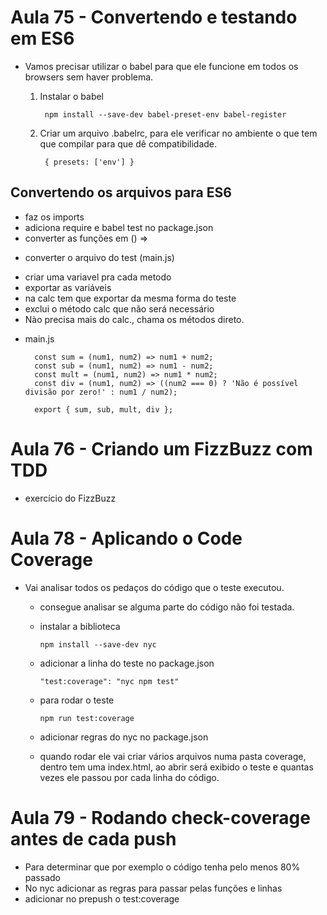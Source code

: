 # Aula 75 - Convertendo e testando em ES6


* Vamos precisar utilizar o babel para que ele funcione em todos os browsers sem haver problema.
  1. Instalar o babel

          npm install --save-dev babel-preset-env babel-register

  2. Criar um arquivo .babelrc, para ele verificar no ambiente o que tem que compilar para que dê compatibilidade.
          
          { presets: ['env'] }


## Convertendo os arquivos para ES6

- faz os imports 
- adiciona require e babel test no package.json
- converter as funções em () =>

* converter o arquivo do test (main.js)

 - criar uma variavel pra cada metodo
 - exportar as variáveis
 - na calc tem que exportar da mesma forma do teste
 - exclui o método calc que não será necessário
 - Nào precisa mais do calc., chama os métodos direto.


* main.js

        const sum = (num1, num2) => num1 + num2;
        const sub = (num1, num2) => num1 - num2;
        const mult = (num1, num2) => num1 * num2;
        const div = (num1, num2) => ((num2 === 0) ? 'Não é possível divisão por zero!' : num1 / num2);

        export { sum, sub, mult, div };


# Aula 76 - Criando um FizzBuzz com TDD

- exercício do FizzBuzz

# Aula 78 - Aplicando o Code Coverage

* Vai analisar todos os pedaços do código que o teste executou.
  - consegue analisar se alguma parte do código não foi testada.
  - instalar a biblioteca

        npm install --save-dev nyc

  - adicionar a linha do teste no package.json

        "test:coverage": "nyc npm test"
 
  - para rodar o teste

        npm run test:coverage

  - adicionar regras do nyc no package.json

  - quando rodar ele vai criar vários arquivos numa pasta coverage, dentro tem uma index.html, ao abrir será exibido o teste e quantas vezes ele passou por cada linha do código.

# Aula 79 - Rodando check-coverage antes de cada push

- Para determinar que por exemplo o código tenha pelo menos 80% passado
- No nyc adicionar as regras para passar pelas funções e linhas
- adicionar no prepush o test:coverage
